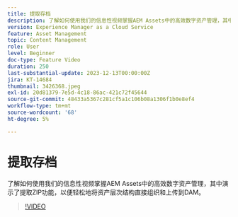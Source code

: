 ```yaml
---
title: 提取存档
description: 了解如何使用我们的信息性视频掌握AEM Assets中的高效数字资产管理，其中演示了提取ZIP功能，以便轻松地将资产层次结构直接组织和上传到DAM。
version: Experience Manager as a Cloud Service
feature: Asset Management
topic: Content Management
role: User
level: Beginner
doc-type: Feature Video
duration: 250
last-substantial-update: 2023-12-13T00:00:00Z
jira: KT-14684
thumbnail: 3426368.jpeg
exl-id: 20d81379-7e5d-4c18-86ac-421c72f45644
source-git-commit: 48433a5367c281cf5a1c106b08a1306f1b0e8ef4
workflow-type: tm+mt
source-wordcount: '68'
ht-degree: 5%

---
```


# 提取存档

了解如何使用我们的信息性视频掌握AEM Assets中的高效数字资产管理，其中演示了提取ZIP功能，以便轻松地将资产层次结构直接组织和上传到DAM。

>[!VIDEO](https://video.tv.adobe.com/v/3447152/?learn=on&captions=chi_hans)
